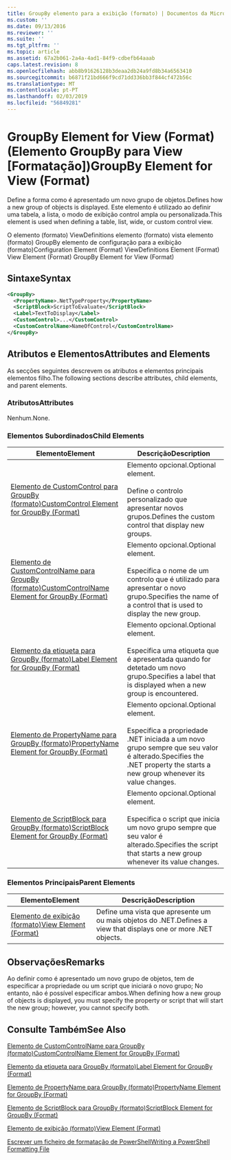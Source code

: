 ```yaml
---
title: GroupBy elemento para a exibição (formato) | Documentos da Microsoft
ms.custom: ''
ms.date: 09/13/2016
ms.reviewer: ''
ms.suite: ''
ms.tgt_pltfrm: ''
ms.topic: article
ms.assetid: 67a2b061-2a4a-4ad1-84f9-cdbefb64aaab
caps.latest.revision: 8
ms.openlocfilehash: abb8b91626128b3deaa2db24a9fd8b34a6563410
ms.sourcegitcommit: b6871f21bd666f9cd71dd336bb3f844cf472b56c
ms.translationtype: MT
ms.contentlocale: pt-PT
ms.lasthandoff: 02/03/2019
ms.locfileid: "56849281"
---
```

# <a name="groupby-element-for-view-format"></a><span data-ttu-id="dc2e8-102">GroupBy Element for View (Format) (Elemento GroupBy para View [Formatação])</span><span class="sxs-lookup"><span data-stu-id="dc2e8-102">GroupBy Element for View (Format)</span></span>

<span data-ttu-id="dc2e8-103">Define a forma como é apresentado um novo grupo de objetos.</span><span class="sxs-lookup"><span data-stu-id="dc2e8-103">Defines how a new group of objects is displayed.</span></span> <span data-ttu-id="dc2e8-104">Este elemento é utilizado ao definir uma tabela, a lista, o modo de exibição control ampla ou personalizada.</span><span class="sxs-lookup"><span data-stu-id="dc2e8-104">This element is used when defining a table, list, wide, or custom control view.</span></span>

<span data-ttu-id="dc2e8-105">O elemento (formato) ViewDefinitions elemento (formato) vista elemento (formato) GroupBy elemento de configuração para a exibição (formato)</span><span class="sxs-lookup"><span data-stu-id="dc2e8-105">Configuration Element (Format) ViewDefinitions Element (Format) View Element (Format) GroupBy Element for View (Format)</span></span>

## <a name="syntax"></a><span data-ttu-id="dc2e8-106">Sintaxe</span><span class="sxs-lookup"><span data-stu-id="dc2e8-106">Syntax</span></span>

```xml
<GroupBy>
  <PropertyName>.NetTypeProperty</PropertyName>
  <ScriptBlock>ScriptToEvaluate</ScriptBlock>
  <Label>TextToDisplay</Label>
  <CustomControl>...</CustomControl>
  <CustomControlName>NameOfControl</CustomControlName>
</GroupBy>
```

## <a name="attributes-and-elements"></a><span data-ttu-id="dc2e8-107">Atributos e Elementos</span><span class="sxs-lookup"><span data-stu-id="dc2e8-107">Attributes and Elements</span></span>

<span data-ttu-id="dc2e8-108">As secções seguintes descrevem os atributos e elementos principais elementos filho.</span><span class="sxs-lookup"><span data-stu-id="dc2e8-108">The following sections describe attributes, child elements, and parent elements.</span></span>

### <a name="attributes"></a><span data-ttu-id="dc2e8-109">Atributos</span><span class="sxs-lookup"><span data-stu-id="dc2e8-109">Attributes</span></span>

<span data-ttu-id="dc2e8-110">Nenhum.</span><span class="sxs-lookup"><span data-stu-id="dc2e8-110">None.</span></span>

### <a name="child-elements"></a><span data-ttu-id="dc2e8-111">Elementos Subordinados</span><span class="sxs-lookup"><span data-stu-id="dc2e8-111">Child Elements</span></span>

|<span data-ttu-id="dc2e8-112">Elemento</span><span class="sxs-lookup"><span data-stu-id="dc2e8-112">Element</span></span>|<span data-ttu-id="dc2e8-113">Descrição</span><span class="sxs-lookup"><span data-stu-id="dc2e8-113">Description</span></span>|
|-------------|-----------------|
|[<span data-ttu-id="dc2e8-114">Elemento de CustomControl para GroupBy (formato)</span><span class="sxs-lookup"><span data-stu-id="dc2e8-114">CustomControl Element for GroupBy (Format)</span></span>](./customcontrol-element-for-groupby-format.md)|<span data-ttu-id="dc2e8-115">Elemento opcional.</span><span class="sxs-lookup"><span data-stu-id="dc2e8-115">Optional element.</span></span><br /><br /> <span data-ttu-id="dc2e8-116">Define o controlo personalizado que apresentar novos grupos.</span><span class="sxs-lookup"><span data-stu-id="dc2e8-116">Defines the custom control that display new groups.</span></span>|
|[<span data-ttu-id="dc2e8-117">Elemento de CustomControlName para GroupBy (formato)</span><span class="sxs-lookup"><span data-stu-id="dc2e8-117">CustomControlName Element for GroupBy (Format)</span></span>](./customcontrolname-element-for-groupby-format.md)|<span data-ttu-id="dc2e8-118">Elemento opcional.</span><span class="sxs-lookup"><span data-stu-id="dc2e8-118">Optional element.</span></span><br /><br /> <span data-ttu-id="dc2e8-119">Especifica o nome de um controlo que é utilizado para apresentar o novo grupo.</span><span class="sxs-lookup"><span data-stu-id="dc2e8-119">Specifies the name of a control that is used to display the new group.</span></span>|
|[<span data-ttu-id="dc2e8-120">Elemento da etiqueta para GroupBy (formato)</span><span class="sxs-lookup"><span data-stu-id="dc2e8-120">Label Element for GroupBy (Format)</span></span>](./label-element-for-groupby-format.md)|<span data-ttu-id="dc2e8-121">Elemento opcional.</span><span class="sxs-lookup"><span data-stu-id="dc2e8-121">Optional element.</span></span><br /><br /> <span data-ttu-id="dc2e8-122">Especifica uma etiqueta que é apresentada quando for detetado um novo grupo.</span><span class="sxs-lookup"><span data-stu-id="dc2e8-122">Specifies a label that is displayed when a new group is encountered.</span></span>|
|[<span data-ttu-id="dc2e8-123">Elemento de PropertyName para GroupBy (formato)</span><span class="sxs-lookup"><span data-stu-id="dc2e8-123">PropertyName Element for GroupBy (Format)</span></span>](./propertyname-element-for-groupby-format.md)|<span data-ttu-id="dc2e8-124">Elemento opcional.</span><span class="sxs-lookup"><span data-stu-id="dc2e8-124">Optional element.</span></span><br /><br /> <span data-ttu-id="dc2e8-125">Especifica a propriedade .NET iniciada a um novo grupo sempre que seu valor é alterado.</span><span class="sxs-lookup"><span data-stu-id="dc2e8-125">Specifies the .NET property the starts a new group whenever its value changes.</span></span>|
|[<span data-ttu-id="dc2e8-126">Elemento de ScriptBlock para GroupBy (formato)</span><span class="sxs-lookup"><span data-stu-id="dc2e8-126">ScriptBlock Element for GroupBy (Format)</span></span>](./scriptblock-element-for-groupby-format.md)|<span data-ttu-id="dc2e8-127">Elemento opcional.</span><span class="sxs-lookup"><span data-stu-id="dc2e8-127">Optional element.</span></span><br /><br /> <span data-ttu-id="dc2e8-128">Especifica o script que inicia um novo grupo sempre que seu valor é alterado.</span><span class="sxs-lookup"><span data-stu-id="dc2e8-128">Specifies the script that starts a new group whenever its value changes.</span></span>|

### <a name="parent-elements"></a><span data-ttu-id="dc2e8-129">Elementos Principais</span><span class="sxs-lookup"><span data-stu-id="dc2e8-129">Parent Elements</span></span>

|<span data-ttu-id="dc2e8-130">Elemento</span><span class="sxs-lookup"><span data-stu-id="dc2e8-130">Element</span></span>|<span data-ttu-id="dc2e8-131">Descrição</span><span class="sxs-lookup"><span data-stu-id="dc2e8-131">Description</span></span>|
|-------------|-----------------|
|[<span data-ttu-id="dc2e8-132">Elemento de exibição (formato)</span><span class="sxs-lookup"><span data-stu-id="dc2e8-132">View Element (Format)</span></span>](./view-element-format.md)|<span data-ttu-id="dc2e8-133">Define uma vista que apresente um ou mais objetos do .NET.</span><span class="sxs-lookup"><span data-stu-id="dc2e8-133">Defines a view that displays one or more .NET objects.</span></span>|

## <a name="remarks"></a><span data-ttu-id="dc2e8-134">Observações</span><span class="sxs-lookup"><span data-stu-id="dc2e8-134">Remarks</span></span>

<span data-ttu-id="dc2e8-135">Ao definir como é apresentado um novo grupo de objetos, tem de especificar a propriedade ou um script que iniciará o novo grupo; No entanto, não é possível especificar ambos.</span><span class="sxs-lookup"><span data-stu-id="dc2e8-135">When defining how a new group of objects is displayed, you must specify the property or script that will start the new group; however, you cannot specify both.</span></span>

## <a name="see-also"></a><span data-ttu-id="dc2e8-136">Consulte Também</span><span class="sxs-lookup"><span data-stu-id="dc2e8-136">See Also</span></span>

[<span data-ttu-id="dc2e8-137">Elemento de CustomControlName para GroupBy (formato)</span><span class="sxs-lookup"><span data-stu-id="dc2e8-137">CustomControlName Element for GroupBy (Format)</span></span>](./customcontrolname-element-for-groupby-format.md)

[<span data-ttu-id="dc2e8-138">Elemento da etiqueta para GroupBy (formato)</span><span class="sxs-lookup"><span data-stu-id="dc2e8-138">Label Element for GroupBy (Format)</span></span>](./label-element-for-groupby-format.md)

[<span data-ttu-id="dc2e8-139">Elemento de PropertyName para GroupBy (formato)</span><span class="sxs-lookup"><span data-stu-id="dc2e8-139">PropertyName Element for GroupBy (Format)</span></span>](./propertyname-element-for-groupby-format.md)

[<span data-ttu-id="dc2e8-140">Elemento de ScriptBlock para GroupBy (formato)</span><span class="sxs-lookup"><span data-stu-id="dc2e8-140">ScriptBlock Element for GroupBy (Format)</span></span>](./scriptblock-element-for-groupby-format.md)

[<span data-ttu-id="dc2e8-141">Elemento de exibição (formato)</span><span class="sxs-lookup"><span data-stu-id="dc2e8-141">View Element (Format)</span></span>](./view-element-format.md)

[<span data-ttu-id="dc2e8-142">Escrever um ficheiro de formatação de PowerShell</span><span class="sxs-lookup"><span data-stu-id="dc2e8-142">Writing a PowerShell Formatting File</span></span>](./writing-a-powershell-formatting-file.md)
